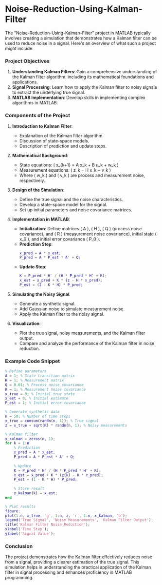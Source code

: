 # Noise-Reduction-Using-Kalman-Filter
The "Noise-Reduction-Using-Kalman-Filter" project in MATLAB typically involves creating a simulation that demonstrates how a Kalman filter can be used to reduce noise in a signal. Here's an overview of what such a project might include:

### Project Objectives
1. **Understanding Kalman Filters**: Gain a comprehensive understanding of the Kalman filter algorithm, including its mathematical foundations and applications.
2. **Signal Processing**: Learn how to apply the Kalman filter to noisy signals to extract the underlying true signal.
3. **MATLAB Implementation**: Develop skills in implementing complex algorithms in MATLAB.

### Components of the Project

1. **Introduction to Kalman Filter**:
   - Explanation of the Kalman filter algorithm.
   - Discussion of state-space models.
   - Description of prediction and update steps.

2. **Mathematical Background**:
   - State equations: \( x_{k+1} = A x_k + B u_k + w_k \)
   - Measurement equations: \( z_k = H x_k + v_k \)
   - Where \( w_k \) and \( v_k \) are process and measurement noise, respectively.

3. **Design of the Simulation**:
   - Define the true signal and the noise characteristics.
   - Develop a state-space model for the signal.
   - Set up initial parameters and noise covariance matrices.

4. **Implementation in MATLAB**:
   - **Initialization**: Define matrices \( A \), \( H \), \( Q \) (process noise covariance), and \( R \) (measurement noise covariance), initial state \( x_0 \), and initial error covariance \( P_0 \).
   - **Prediction Step**:
     ```matlab
     x_pred = A * x_est;
     P_pred = A * P_est * A' + Q;
     ```
   - **Update Step**:
     ```matlab
     K = P_pred * H' / (H * P_pred * H' + R);
     x_est = x_pred + K * (z - H * x_pred);
     P_est = (I - K * H) * P_pred;
     ```

5. **Simulating the Noisy Signal**:
   - Generate a synthetic signal.
   - Add Gaussian noise to simulate measurement noise.
   - Apply the Kalman filter to the noisy signal.

6. **Visualization**:
   - Plot the true signal, noisy measurements, and the Kalman filter output.
   - Compare and analyze the performance of the Kalman filter in noise reduction.

### Example Code Snippet

```matlab
% Define parameters
A = 1; % State transition matrix
H = 1; % Measurement matrix
Q = 0.01; % Process noise covariance
R = 1; % Measurement noise covariance
x_true = 0; % Initial true state
x_est = 0; % Initial estimate
P_est = 1; % Initial error covariance

% Generate synthetic data
n = 50; % Number of time steps
x_true = cumsum(randn(n, 1)); % True signal
z = x_true + sqrt(R) * randn(n, 1); % Noisy measurements

% Kalman filter
x_kalman = zeros(n, 1);
for k = 1:n
    % Prediction
    x_pred = A * x_est;
    P_pred = A * P_est * A' + Q;
    
    % Update
    K = P_pred * H' / (H * P_pred * H' + R);
    x_est = x_pred + K * (z(k) - H * x_pred);
    P_est = (1 - K * H) * P_pred;
    
    % Store result
    x_kalman(k) = x_est;
end

% Plot results
figure;
plot(1:n, x_true, 'g', 1:n, z, 'r', 1:n, x_kalman, 'b');
legend('True Signal', 'Noisy Measurements', 'Kalman Filter Output');
title('Kalman Filter Noise Reduction');
xlabel('Time Step');
ylabel('Signal Value');
```

### Conclusion

The project demonstrates how the Kalman filter effectively reduces noise from a signal, providing a clearer estimation of the true signal. This simulation helps in understanding the practical application of the Kalman filter in signal processing and enhances proficiency in MATLAB programming.
